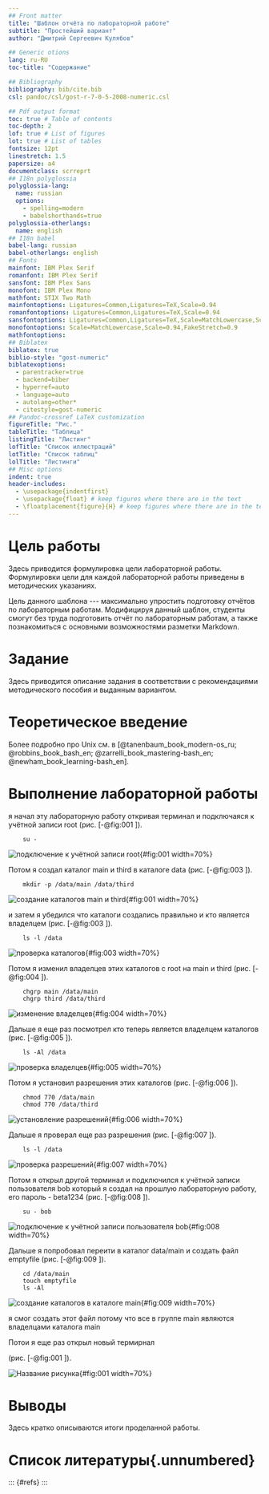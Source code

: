 ```yaml
---
## Front matter
title: "Шаблон отчёта по лабораторной работе"
subtitle: "Простейший вариант"
author: "Дмитрий Сергеевич Кулябов"

## Generic otions
lang: ru-RU
toc-title: "Содержание"

## Bibliography
bibliography: bib/cite.bib
csl: pandoc/csl/gost-r-7-0-5-2008-numeric.csl

## Pdf output format
toc: true # Table of contents
toc-depth: 2
lof: true # List of figures
lot: true # List of tables
fontsize: 12pt
linestretch: 1.5
papersize: a4
documentclass: scrreprt
## I18n polyglossia
polyglossia-lang:
  name: russian
  options:
	- spelling=modern
	- babelshorthands=true
polyglossia-otherlangs:
  name: english
## I18n babel
babel-lang: russian
babel-otherlangs: english
## Fonts
mainfont: IBM Plex Serif
romanfont: IBM Plex Serif
sansfont: IBM Plex Sans
monofont: IBM Plex Mono
mathfont: STIX Two Math
mainfontoptions: Ligatures=Common,Ligatures=TeX,Scale=0.94
romanfontoptions: Ligatures=Common,Ligatures=TeX,Scale=0.94
sansfontoptions: Ligatures=Common,Ligatures=TeX,Scale=MatchLowercase,Scale=0.94
monofontoptions: Scale=MatchLowercase,Scale=0.94,FakeStretch=0.9
mathfontoptions:
## Biblatex
biblatex: true
biblio-style: "gost-numeric"
biblatexoptions:
  - parentracker=true
  - backend=biber
  - hyperref=auto
  - language=auto
  - autolang=other*
  - citestyle=gost-numeric
## Pandoc-crossref LaTeX customization
figureTitle: "Рис."
tableTitle: "Таблица"
listingTitle: "Листинг"
lofTitle: "Список иллюстраций"
lotTitle: "Список таблиц"
lolTitle: "Листинги"
## Misc options
indent: true
header-includes:
  - \usepackage{indentfirst}
  - \usepackage{float} # keep figures where there are in the text
  - \floatplacement{figure}{H} # keep figures where there are in the text
---
```


# Цель работы

Здесь приводится формулировка цели лабораторной работы. Формулировки
цели для каждой лабораторной работы приведены в методических
указаниях.

Цель данного шаблона --- максимально упростить подготовку отчётов по
лабораторным работам.  Модифицируя данный шаблон, студенты смогут без
труда подготовить отчёт по лабораторным работам, а также познакомиться
с основными возможностями разметки Markdown.

# Задание

Здесь приводится описание задания в соответствии с рекомендациями
методического пособия и выданным вариантом.

# Теоретическое введение
                                                                              

Более подробно про Unix см. в [@tanenbaum_book_modern-os_ru; @robbins_book_bash_en; @zarrelli_book_mastering-bash_en; @newham_book_learning-bash_en].

# Выполнение лабораторной работы

я начал эту лабораторную работу откривая терминал и подключаяся к учётной записи root (рис. [-@fig:001     ]).

		su -

![подключение к учётной записи root](image/1.png){#fig:001    width=70%}

Потом я создал каталог main и third в каталоге data (рис. [-@fig:003     ]).


		mkdir -p /data/main /data/third
  
![создание каталогов main и  third](image/2.png){#fig:001    width=70%}

и затем я убедился что каталоги создались правильно и кто является владелцем (рис. [-@fig:003     ]).

		ls -l /data

![проверка каталогов](image/3.png){#fig:003    width=70%}


Потом я изменил владелцев этих каталогов с root на main и third (рис. [-@fig:004     ]).

		chgrp main /data/main
		chgrp third /data/third

![изменение владелцев](image/4.png){#fig:004    width=70%}


Дальше я еще раз посмотрел кто теперь является владелцем каталогов (рис. [-@fig:005     ]).

		ls -Al /data

![проверка владелцев](image/5.png){#fig:005    width=70%}


Потом я установил разрешения этих каталогов (рис. [-@fig:006     ]).

		chmod 770 /data/main
		chmod 770 /data/third



![установление разрешений](image/6.png){#fig:006    width=70%}

Дальше я проверал еще раз разрешения (рис. [-@fig:007     ]).

		ls -l /data
 
![проверка разрешений](image/7.png){#fig:007    width=70%}

		


Потом я открыл другой терминал и подключился к учётной записи пользователя bob который я создал на прошлую лабораторную работу, его пароль - beta1234 (рис. [-@fig:008     ]).

		su - bob

![подключение к учётной записи пользователя bob](image/8.png){#fig:008    width=70%}


Дальше я попробовал переити в каталог data/main и создать файл emptyfile (рис. [-@fig:009     ]).

		cd /data/main
		touch emptyfile
		ls -Al


![создание каталогов в каталоге main](image/9.png){#fig:009    width=70%}

я смог создать этот файл потому что все в группе main являются владелцами каталога main


Потои я еще раз открыл новый термирнал 





(рис. [-@fig:001     ]).

![Название рисунка](image/placeimg_800_600_tech.png){#fig:001    width=70%}

# Выводы

Здесь кратко описываются итоги проделанной работы.

# Список литературы{.unnumbered}

::: {#refs}
:::
